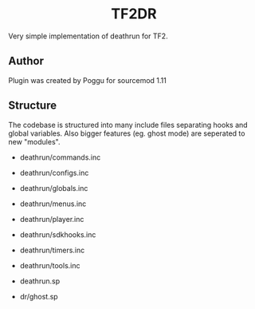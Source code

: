 <h1 align="center">TF2DR</h1>
Very simple implementation of deathrun for TF2.

## Author
Plugin was created by Poggu for sourcemod 1.11

## Structure
The codebase is structured into many include files separating hooks and global variables. Also bigger features (eg. ghost mode) are seperated to new "modules".

- deathrun/commands.inc
- deathrun/configs.inc
- deathrun/globals.inc
- deathrun/menus.inc
- deathrun/player.inc
- deathrun/sdkhooks.inc
- deathrun/timers.inc
- deathrun/tools.inc
- deathrun.sp


- dr/ghost.sp
